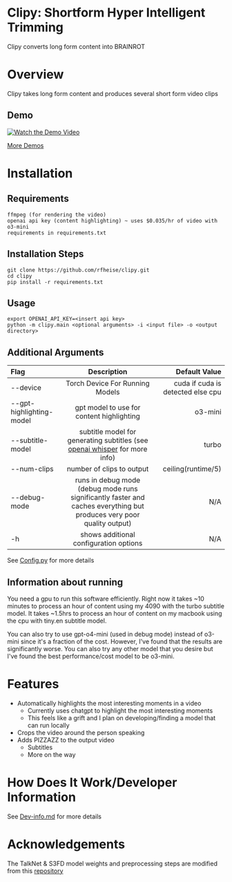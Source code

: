 # Clipy: Shortform Hyper Intelligent Trimming
Clipy converts long form content into BRAINROT

# Overview

Clipy takes long form content and produces several short form video clips

## Demo 

[![Watch the Demo Video](https://api.habits.heise.ai/media/other/video3.jpg)](https://www.youtube.com/watch?v=apGmActAClY)

[More Demos](https://www.youtube.com/channel/UCX7QM2FDjp6vTTGdy27wv4Q)



# Installation 

## Requirements

```
ffmpeg (for rendering the video)
openai api key (content highlighting) ~ uses $0.035/hr of video with o3-mini
requirements in requirements.txt
```
 
## Installation Steps

```
git clone https://github.com/rfheise/clipy.git
cd clipy
pip install -r requirements.txt
```

## Usage 


```
export OPENAI_API_KEY=<insert api key>
python -m clipy.main <optional arguments> -i <input file> -o <output directory>
```



## Additional Arguments


| Flag | Description | Default Value |
| :----------- | :------------: | ------------: |
| --device <device>     | Torch Device For Running Models        | cuda if cuda is detected else cpu      |
| --gpt-highlighting-model <model>      | gpt model to use for content highlighting         | o3-mini        |
| --subtitle-model <model>     | subtitle model for generating subtitles (see [openai whisper](https://github.com/openai/whisper) for more info)       | turbo        |
| --num-clips <number> | number of clips to output | ceiling(runtime/5) |
| --debug-mode | runs in debug mode (debug mode runs significantly faster and caches everything but produces very poor quality output) | N/A |
| -h | shows additional configuration options | N/A |

See [Config.py](clipy/Utilities/Config/Config.py) for more details

## Information about running

You need a gpu to run this software efficiently. Right now it takes ~10 minutes to process an hour of content using my 4090 with the turbo subtitle model. It takes ~1.5hrs to process an hour of content on my macbook using the cpu with tiny.en subtitle model. 

You can also try to use gpt-o4-mini (used in debug mode) instead of o3-mini since it's a fraction of the cost. However, I've found that the results are significantly worse. You can also try any other model that you desire but I've found the best performance/cost model to be o3-mini.

# Features
* Automatically highlights the most interesting moments in a video
    * Currently uses chatgpt to highlight the most interesting moments
    * This feels like a grift and I plan on developing/finding a model that can run locally
* Crops the video around the person speaking
* Adds PIZZAZZ to the output video 
    * Subtitles
    * More on the way

# How Does It Work/Developer Information
See [Dev-info.md](Dev-info.md) for more details

# Acknowledgements  
The TalkNet & S3FD model weights and preprocessing steps are modified from this [repository](https://github.com/TaoRuijie/TalkNet-ASD)


